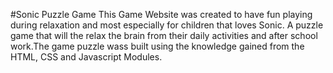 #Sonic Puzzle Game
This Game Website was created to have fun playing during relaxation and most especially for children that loves Sonic. A puzzle game that will the relax the brain from their daily activities and after school work.The game puzzle wass built using the knowledge gained from the HTML, CSS and Javascript Modules.






